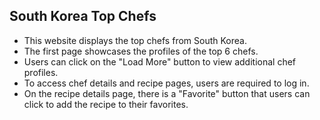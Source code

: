 ## South Korea Top Chefs

- This website displays the top chefs from South Korea.
- The first page showcases the profiles of the top 6 chefs.
- Users can click on the "Load More" button to view additional chef profiles.
- To access chef details and recipe pages, users are required to log in.
- On the recipe details page, there is a "Favorite" button that users can click to add the recipe to their favorites.
